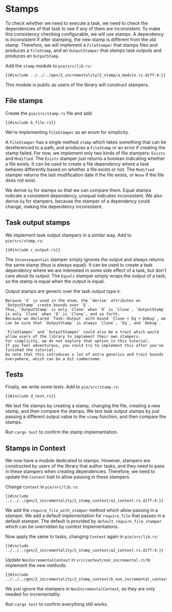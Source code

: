 # Stamps

To check whether we need to execute a task, we need to check the dependencies of that task to see if any of them are inconsistent.
To make this consistency checking configurable, we will use stamps.
A dependency is inconsistent if after stamping, the new stamp is different from the old stamp.
Therefore, we will implement a `FileStamper` that stamps files and produces a `FileStamp`, and an `OutputStamper` that stamps task outputs and produces an `OutputStamp`.

Add the `stamp` module to `pie/src/lib.rs`:

```rust,customdiff
{{#include ../../../gen/2_incrementality/2_stamp/a_module.rs.diff:4:}}
```

This module is public as users of the library will construct stampers.

## File stamps

Create the `pie/src/stamp.rs` file and add:

```rust,
{{#include b_file.rs}}
```

We're implementing `FileStamper` as an enum for simplicity.

A `FileStamper` has a single method `stamp` which takes something that can be dereferenced to a path, and produces a `FileStamp` or an error if creating the stamp failed.
For now, we implement only two kinds of file stampers: `Exists` and `Modified`.
The `Exists` stamper just returns a boolean indicating whether a file exists.
It can be used to create a file dependency where a task behaves differently based on whether a file exists or not.
The `Modified` stamper returns the last modification date if the file exists, or `None` if the file does not exist.

We derive `Eq` for stamps so that we can compare them.
Equal stamps indicate a consistent dependency, unequal indicates inconsistent.
We also derive `Eq` for stampers, because the stamper of a dependency could change, making the dependency inconsistent.

## Task output stamps

We implement task output stampers in a similar way.
Add to `pie/src/stamp.rs`:

```rust,
{{#include c_output.rs}}
```

The `Inconsequential` stamper simply ignores the output and always returns the same stamp (thus is always equal).
It can be used to create a task dependency where we are interested in some side effect of a task, but don't care about its output.
The `Equals` stamper simply wraps the output of a task, so the stamp is equal when the output is equal.

Output stamps are generic over the task output type `O`.

```admonish info title="Trait bounds and derive macros" collapsible=true
Because `O` is used in the enum, the `derive` attributes on `OutputStamp` create bounds over `O`.
Thus, `OutputStamp` is only `Clone` when `O` is `Clone`, `OutputStamp` is only `Clone` when `O` is `Clone`, and so forth.
Because we declared `Task::Output` with bound `Clone + Eq + Debug`, we can be sure that `OutputStamp` is always `Clone`, `Eq`, and `Debug`.
```

```admonish info title="User-defined stamps" collapsible=true
`FileStamper` and `OutputStamper` could also be a trait which would allow users of the library to implement their own stampers.
For simplicity, we do not explore that option in this tutorial.
If you feel adventurous, you could try to implement this after you've finished the tutorial.
Do note that this introduces a lot of extra generics and trait bounds everywhere, which can be a bit cumbersome.
```

## Tests

Finally, we write some tests.
Add to `pie/src/stamp.rs`:

```rust,
{{#include d_test.rs}}
```

We test file stamps by creating a stamp, changing the file, creating a new stamp, and then compare the stamps.
We test task output stamps by just passing a different output value to the `stamp` function, and then compare the stamps.

Run `cargo test` to confirm the stamp implementation.

## Stamps in Context

We now have a module dedicated to stamps.
However, stampers are constructed by users of the library that author tasks, and they need to pass in these stampers when creating dependencies.
Therefore, we need to update the `Context` trait to allow passing in these stampers.

Change `Context` in `pie/src/lib.rs`:

```rust,customdiff
{{#include ../../../gen/2_incrementality/2_stamp_context/a1_context.rs.diff:4:}}
```

We add the `require_file_with_stamper` method which allow passing in a stamper.
We add a default implementation for `require_file` that passes in a default stamper.
The default is provided by `default_require_file_stamper` which can be overridden by context implementations.

Now apply the same to tasks, changing `Context` again in `pie/src/lib.rs`:

```rust,customdiff
{{#include ../../../gen/2_incrementality/2_stamp_context/a2_context.rs.diff:4:}}
```

Update `NonIncrementalContext` in `src/context/non_incremental.rs` to implement the new methods:

```rust,customdiff
{{#include ../../../gen/2_incrementality/2_stamp_context/b_non_incremental_context.rs.diff:4:}}
```

We just ignore the stampers in `NonIncrementalContext`, as they are only needed for incrementality.

Run `cargo test` to confirm everything still works.
